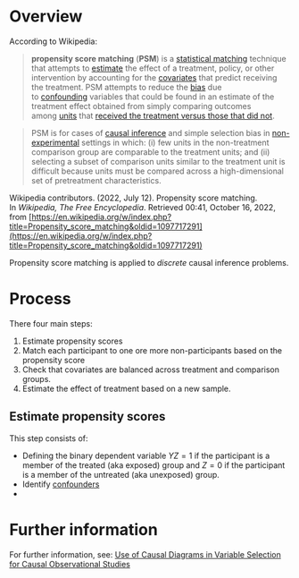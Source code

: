 # Overview
According to Wikipedia:
> **propensity score matching** (**PSM**) is a [statistical matching](https://en.wikipedia.org/wiki/Matching_(statistics) "Matching (statistics)") technique that attempts to [estimate](https://en.wikipedia.org/wiki/Estimation_theory "Estimation theory") the effect of a treatment, policy, or other intervention by accounting for the [covariates](https://en.wikipedia.org/wiki/Covariate "Covariate") that predict receiving the treatment. PSM attempts to reduce the [bias](https://en.wikipedia.org/wiki/Bias_(statistics) "Bias (statistics)") due to [confounding](https://en.wikipedia.org/wiki/Confounding "Confounding") variables that could be found in an estimate of the treatment effect obtained from simply comparing outcomes among [units](https://en.wikipedia.org/wiki/Statistical_unit "Statistical unit") that [received the treatment versus those that did not](https://en.wikipedia.org/wiki/Treatment_and_control_groups "Treatment and control groups").

> PSM is for cases of [causal inference](https://en.wikipedia.org/wiki/Inductive_reasoning#Causal_inference "Inductive reasoning") and simple selection bias in [non-experimental](https://en.wikipedia.org/wiki/Non-experimental "Non-experimental") settings in which: (i) few units in the non-treatment comparison group are comparable to the treatment units; and (ii) selecting a subset of comparison units similar to the treatment unit is difficult because units must be compared across a high-dimensional set of pretreatment characteristics.

Wikipedia contributors. (2022, July 12). Propensity score matching. In _Wikipedia, The Free Encyclopedia_. Retrieved 00:41, October 16, 2022, from [https://en.wikipedia.org/w/index.php?title=Propensity_score_matching&oldid=1097717291](https://en.wikipedia.org/w/index.php?title=Propensity_score_matching&oldid=1097717291)

Propensity score matching is applied to *discrete* causal inference problems.
# Process
There four main steps:
1. Estimate propensity scores
2. Match each participant to one ore more non-participants based on the propensity score
3. Check that covariates are balanced across treatment and comparison groups.
4. Estimate the effect of treatment based on a new sample.

## Estimate propensity scores
This step consists of:
- Defining the binary dependent variable $YZ=1$ if the participant is a member of the treated (aka exposed) group and $Z=0$ if the participant is a member of the untreated (aka unexposed) group.
- Identify [confounders](https://en.wikipedia.org/wiki/Confounding)
- 

# Further information
For further information, see:
[Use of Causal Diagrams in Variable Selection for Causal Observational Studies](https://youtu.be/Iu8VHVDMVe8?t=324)

